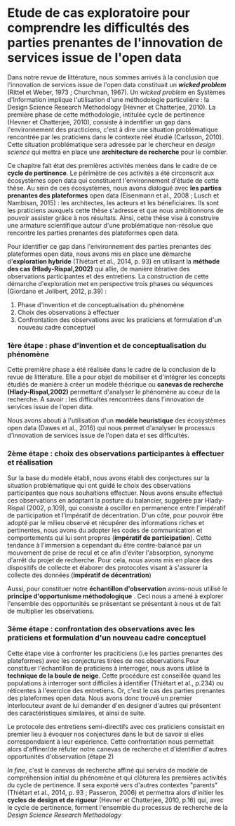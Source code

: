 # Etude de cas exploratoire pour comprendre les difficultés des parties prenantes de l'innovation de services issue de l'open data

Dans notre revue de littérature, nous sommes arrivés à la conclusion que l'innovation de services issue de l'open data constituait un _**wicked problem**_ (Rittel et Weber, 1973 ; Churchman, 1967). Un *wicked problem* en Systèmes d'Information implique l'utilisation d'une méthodologie particulière : la Design Science Research Methodology (Hevner et Chatterjee, 2010). La première phase de cette méthodologie, intitulée cycle de pertinence (Hevner et Chatterjee, 2010), consiste à indentifier un gap dans l'environnement des practiciens, c'est à dire une situation  problématique rencontrée par les praticiens dans le contexte réel étudié (Carlsson, 2010). Cette situation problématique sera adressée par le chercheur en *design science* qui mettra en place une **architecture de recherche** pour le combler.

Ce chapitre fait état des premières activités menées dans le cadre de ce **cycle de pertinence**. Le périmètre de ces activités a été circonscrit aux écosystèmes open data qui constituent l'environnement d'étude de cette thèse. Au sein de ces écosystèmes, nous avons dialogué avec **les parties prenantes des plateformes** open data (Eisenmann et al., 2008 ; Lusch et Nambisan, 2015) : les architectes, les acteurs et les béneficiaires. Ils sont les praticiens auxquels cette thèse s'adresse et que nous ambitionnons de pouvoir assister grâce à nos résultats. Ainsi, cette thèse vise à construire une armature scientifique autour d'une problématique non-résolue que rencontre les parties prenantes des plateformes open data. 

Pour identifier ce gap dans l'environnement des parties prenantes des plateformes open data, nous avons mis en place une démarche d'**exploration hybride** (Thiétart et al., 2014, p. 93) en utilisant la **méthode des cas (Hlady-Rispal,2002)** qui allie, de manière itérative des observations participantes et des entretiens. La construction de cette démarche d'exploration met en perspective trois phases ou séquences (Giordano et Jolibert, 2012, p.39) : 

1. Phase d'invention et de conceptualisation du phénomène
2. Choix des observations à effectuer
3. Confrontation des observations avec les praticiens et formulation d'un nouveau cadre conceptuel

### 1ère étape : phase d'invention et de conceptualisation du phénomène

Cette première phase a été réalisée dans le cadre de la conclusion de la revue de littérature. Elle a pour objet de mobiliser et d'intégrer les concepts étudiés de manière à créer un modèle théorique ou **canevas de recherche (Hlady-Rispal,2002)** permettant d'analyser le phénomène au coeur de la recherche. A savoir : les difficultés rencontrées dans l'innovation de services issue de l'open data. 
 
Nous avons abouti à l'utilisation d'un **modèle heuristique** des écosystèmes open data (Dawes et al., 2016) qui nous permet d'analyser le processus d'innovation de services issue de l'open data et ses difficultés.

### 2ème étape : choix des observations participantes à effectuer et réalisation

Sur la base du modèle établi, nous avons établi des conjectures sur la situation problématique qui ont guidé le choix des observations participantes que nous souhaitions effectuer. Nous avons ensuite effectué ces observations en adoptant la posture du balancier, suggérée par Hlady-Rispal (2002, p.109), qui consiste à osciller en permanence entre l'impératif de participation et l'impératif de décentration. D'un côté, pour pouvoir être adopté par le milieu observé et récupérer des informations riches et pertinentes, nous avons du adopter les codes de communication et comportements qui lui sont propres (**impératif de participation**). Cette tendance à l'immersion a cependant du être contre-balancé par un mouvement de prise de recul et ce afin d'éviter l'absorption, synonyme d'arrêt du projet de recherche. Pour cela, nous avons mis en place des dispositifs de collecte et élaborer des protocoles visant à s'assurer la collecte des données (**impératif de décentration**)

Aussi, pour constituer notre **échantillon d'observation** avons-nous utilisé le **principe d'opportunisme méthodologique** . Ceci nous a amené à explorer l'ensemble des opportunités se présentant se présentant à nous et de fait de multiplier les observations.

### 3ème étape : confrontation des observations avec les praticiens et formulation d'un nouveau cadre conceptuel

Cette étape vise à confronter les praciticiens (i.e les parties prenantes des plateformes) avec les conjectures tirées de nos observations.Pour constituer l'échantillon de praticiens à interroger, nous avons utilisé la **technique de la boule de neige**. Cette procédure est conseillée quand les populations à interroger sont difficiles à identifier (Thiétart et al., p.234) ou réticentes à l'exercice des entretiens. Or, c'est le cas des parties prenantes des plateformes open data. Nous avons donc trouvé un premier interlocuteur avant de lui demander d'en designer d'autres qui présentent des caractéristiques similaires, et ainsi de suite.

Le protocole des entretiens semi-directifs avec ces praticiens consistait en premier lieu à évoquer nos conjectures dans le but de savoir si elles correspondaient à leur expérience. Cette confrontation nous permettait alors d'affiner/de réfuter notre canevas de recherche et d'identifier d'autres opportunités d'observation (étape 2)

*In fine*, c'est le canevas de recherche affiné qui servira de modèle de compréhension initial du phénomène et qui clôturera les premières activités du cycle de pertinence. Il sera exporté vers d'autres contextes "parents" (Thiétart et al., 2014, p. 93 ; Passeron, 2006) et permettra alors d'initier les **cycles de design et de rigueur** (Hevner et Chatterjee, 2010, p.16) qui, avec le cycle de pertinence, forment l'ensemble du processus de recherche de la *Design Science Research Methodology*












